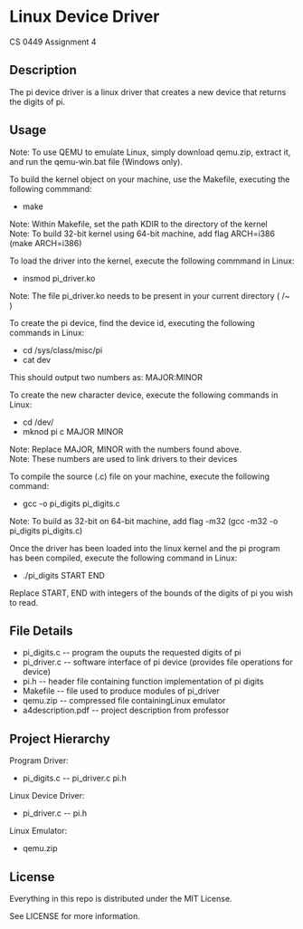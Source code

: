 # Linux Device Driver

CS 0449 Assignment 4

## Description

The pi device driver is a linux driver that creates a new device that returns the digits of pi.

## Usage

Note: To use QEMU to emulate Linux, simply download qemu.zip, extract it, and run the qemu-win.bat file (Windows only).

To build the kernel object on your machine, use the Makefile, executing the following commmand:

* make

Note: Within Makefile, set the path KDIR to the directory of the kernel <br />
Note: To build 32-bit kernel using 64-bit machine, add flag ARCH=i386 (make ARCH=i386)

To load the driver into the kernel, execute the following commmand in Linux: 

* insmod pi_driver.ko

Note: The file pi_driver.ko needs to be present in your current directory ( /~ )

To create the pi device, find the device id, executing the following commands in Linux:

* cd /sys/class/misc/pi
* cat dev

This should output two numbers as:    MAJOR:MINOR

To create the new character device, execute the following commands in Linux:

* cd /dev/
* mknod pi c MAJOR MINOR

Note: Replace MAJOR, MINOR with the numbers found above. <br />
Note: These numbers are used to link drivers to their devices

To compile the source (.c) file on your machine, execute the following command:

* gcc -o pi_digits pi_digits.c

Note: To build as 32-bit on 64-bit machine, add flag -m32 (gcc -m32 -o pi_digits pi_digits.c)

Once the driver has been loaded into the linux kernel and the pi program has been compiled, execute the following command in Linux:

* ./pi_digits START END

Replace START, END with integers of the bounds of the digits of pi you wish to read.

## File Details

* pi_digits.c -- program the ouputs the requested digits of pi
* pi_driver.c -- software interface of pi device (provides file operations for device)
* pi.h -- header file containing function implementation of pi digits
* Makefile -- file used to produce modules of pi_driver
* qemu.zip -- compressed file containingLinux emulator
* a4description.pdf -- project description from professor
 
## Project Hierarchy

Program Driver:

* pi_digits.c -- pi_driver.c pi.h

Linux Device Driver:

* pi_driver.c -- pi.h

Linux Emulator:

* qemu.zip

## License

Everything in this repo is distributed under the MIT License.

See LICENSE for more information.
